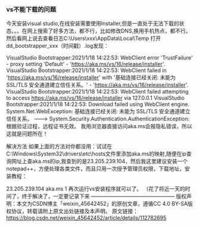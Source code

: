### vs不能下载的问题

今天安装visual studio,在线安装需要使用Installer,但是一直处于无法下载的状态。。。在网上搜索了好多方法，都不行，比如修改DNS,换用手机热点，都不行。然后看网上说去查看日志C:\Users\xxx\AppData\Local\Temp
打开dd_bootstrapper_xxx（时间戳）.log发现：

VisualStudio Bootstrapper:2021/1/18 14:22:53: WebClient error 'TrustFailure' - proxy setting 'Default' - 'https://aka.ms/vs/16/release/installer'.
VisualStudio Bootstrapper:2021/1/18 14:22:53: WebClient failed in 'https://aka.ms/vs/16/release/installer' with '基础连接已经关闭: 未能为 SSL/TLS 安全通道建立信任关系。' - 'https://aka.ms/vs/16/release/installer'.
VisualStudio Bootstrapper:2021/1/18 14:22:53: WebClient failed attempting to access https://aka.ms/vs/16/release/installer via 127.0.0.1
VisualStudio Bootstrapper:2021/1/18 14:22:53: Download failed using WebClient engine. System.Net.WebException: 基础连接已经关闭: 未能为 SSL/TLS 安全通道建立信任关系。 ---> System.Security.Authentication.AuthenticationException: 根据验证过程，远程证书无效。
我用浏览器直接访问aka.ms会报隐私错误，所以这就是问题所在！

解决方法
如果上面的方法对你都没用：试试在C:\Windows\System32\drivers\etc\hosts文件里添加aka.ms的映射,随便在ip查询网址上查aka.ms的ip,我查到的是23.205.239.104，然后我这里建议安装一个notepad++，方便处理各类文件，而且只用一次授予管理员权限，下载地址，安装教程：

23.205.239.104 aka.ms
1
再次运行vs安装程序就可以了。
（花了将近一天的时间了，终于解决了，一定要记录下来
————————————————
版权声明：本文为CSDN博主「weixin_45642452」的原创文章，遵循CC 4.0 BY-SA版权协议，转载请附上原文出处链接及本声明。
原文链接：https://blog.csdn.net/weixin_45642452/article/details/112782695
